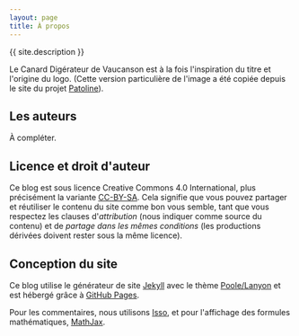 ```yaml
---
layout: page
title: À propos
---
```


{{ site.description }}

Le Canard Digérateur de Vaucanson est à la fois l'inspiration du titre
et l'origine du logo. (Cette version particulière de l'image a été
copiée depuis le site du projet [Patoline](http://patoline.org/)).

## Les auteurs

À compléter.

## Licence et droit d'auteur

Ce blog est sous licence Creative Commons 4.0 International, plus
précisément la variante
[CC-BY-SA](http://creativecommons.org/licenses/by-sa/4.0/). Cela
signifie que vous pouvez partager et réutiliser le contenu du site
comme bon vous semble, tant que vous respectez les clauses
d'*attribution* (nous indiquer comme source du contenu) et de *partage
dans les mêmes conditions* (les productions dérivées doivent rester
sous la même licence).

## Conception du site

Ce blog utilise le générateur de site [Jekyll](http://jekyllrb.com)
avec le thème [Poole/Lanyon](https://github.com/poole/lanyon) et est
hébergé grâce à [GitHub Pages](https://pages.github.com).

Pour les commentaires, nous utilisons
[Isso](http://posativ.org/isso/), et pour l'affichage des formules
mathématiques, [MathJax](http://www.mathjax.org/).


